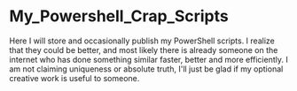 # My_Powershell_Crap_Scripts
Here I will store and occasionally publish my PowerShell scripts. I realize that they could be better, and most likely there is already someone on the internet who has done something similar faster, better and more efficiently. I am not claiming uniqueness or absolute truth, I'll just be glad if my optional creative work is useful to someone.
